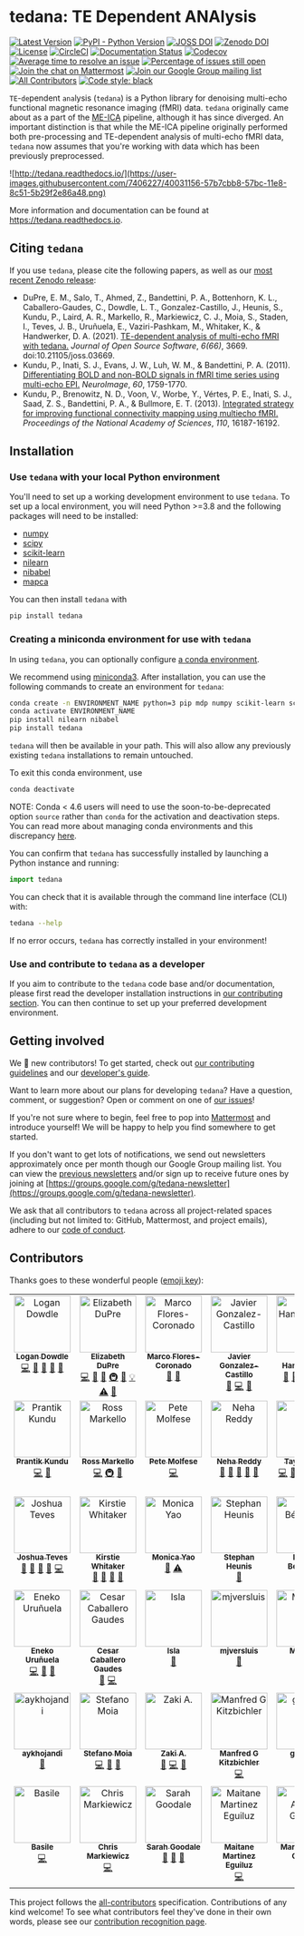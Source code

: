 # tedana: TE Dependent ANAlysis

[![Latest Version](https://img.shields.io/pypi/v/tedana.svg)](https://pypi.python.org/pypi/tedana/)
[![PyPI - Python Version](https://img.shields.io/pypi/pyversions/tedana.svg)](https://pypi.python.org/pypi/tedana/)
[![JOSS DOI](https://joss.theoj.org/papers/10.21105/joss.03669/status.svg)](https://doi.org/10.21105/joss.03669)
[![Zenodo DOI](https://zenodo.org/badge/110845855.svg)](https://zenodo.org/badge/latestdoi/110845855)
[![License](https://img.shields.io/badge/License-LGPL%202.0-blue.svg)](https://opensource.org/licenses/LGPL-2.1)
[![CircleCI](https://circleci.com/gh/ME-ICA/tedana.svg?style=shield)](https://circleci.com/gh/ME-ICA/tedana)
[![Documentation Status](https://readthedocs.org/projects/tedana/badge/?version=latest)](http://tedana.readthedocs.io/en/latest/?badge=latest)
[![Codecov](https://codecov.io/gh/me-ica/tedana/branch/main/graph/badge.svg)](https://codecov.io/gh/me-ica/tedana)
[![Average time to resolve an issue](http://isitmaintained.com/badge/resolution/ME-ICA/tedana.svg)](http://isitmaintained.com/project/ME-ICA/tedana "Average time to resolve an issue")
[![Percentage of issues still open](http://isitmaintained.com/badge/open/ME-ICA/tedana.svg)](http://isitmaintained.com/project/ME-ICA/tedana "Percentage of issues still open")
[![Join the chat on Mattermost](https://img.shields.io/badge/Chat%20on-Mattermost-purple.svg)](https://mattermost.brainhack.org/brainhack/channels/tedana)
[![Join our Google Group mailing list](https://img.shields.io/badge/receive-our%20newsletter%20❤%EF%B8%8F-blueviolet.svg)](https://groups.google.com/g/tedana-newsletter)
[![All Contributors](https://img.shields.io/badge/all_contributors-20-orange.svg?style=flat-square)](#contributors)
[![Code style: black](https://img.shields.io/badge/code%20style-black-000000.svg)](https://github.com/psf/black)

``TE``-``de``pendent ``ana``lysis (``tedana``) is a Python library for denoising multi-echo functional magnetic resonance imaging (fMRI) data.
``tedana`` originally came about as a part of the [ME-ICA](https://github.com/me-ica/me-ica) pipeline, although it has since diverged.
An important distinction is that while the ME-ICA pipeline originally performed both pre-processing and TE-dependent analysis of multi-echo fMRI data,
``tedana`` now assumes that you're working with data which has been previously preprocessed.

![http://tedana.readthedocs.io/](https://user-images.githubusercontent.com/7406227/40031156-57b7cbb8-57bc-11e8-8c51-5b29f2e86a48.png)

More information and documentation can be found at https://tedana.readthedocs.io.

## Citing `tedana`

If you use `tedana`, please cite the following papers, as well as our [most recent Zenodo release](https://zenodo.org/badge/latestdoi/110845855):

- DuPre, E. M., Salo, T., Ahmed, Z., Bandettini, P. A., Bottenhorn, K. L.,
  Caballero-Gaudes, C., Dowdle, L. T., Gonzalez-Castillo, J., Heunis, S.,
  Kundu, P., Laird, A. R., Markello, R., Markiewicz, C. J., Moia, S.,
  Staden, I., Teves, J. B., Uruñuela, E., Vaziri-Pashkam, M.,
  Whitaker, K., & Handwerker, D. A. (2021).
  [TE-dependent analysis of multi-echo fMRI with tedana.](https://doi.org/10.21105/joss.03669)
  _Journal of Open Source Software_, _6(66)_, 3669.
  doi:10.21105/joss.03669.
- Kundu, P., Inati, S. J., Evans, J. W., Luh, W. M., & Bandettini, P. A. (2011).
  [Differentiating BOLD and non-BOLD signals in fMRI time series using multi-echo EPI.](https://doi.org/10.1016/j.neuroimage.2011.12.028)
  _NeuroImage_, _60_, 1759-1770.
- Kundu, P., Brenowitz, N. D., Voon, V., Worbe, Y., Vértes, P. E., Inati, S. J.,
  Saad, Z. S., Bandettini, P. A., & Bullmore, E. T. (2013).
  [Integrated strategy for improving functional connectivity mapping using multiecho fMRI.](https://doi.org/10.1073/pnas.1301725110)
  _Proceedings of the National Academy of Sciences_, _110_, 16187-16192.

## Installation

### Use `tedana` with your local Python environment

You'll need to set up a working development environment to use `tedana`.
To set up a local environment, you will need Python >=3.8 and the following packages will need to be installed:

* [numpy](http://www.numpy.org/)
* [scipy](https://www.scipy.org/)
* [scikit-learn](http://scikit-learn.org/stable/)
* [nilearn](https://nilearn.github.io/stable/)
* [nibabel](http://nipy.org/nibabel/)
* [mapca](https://github.com/ME-ICA/mapca)

You can then install `tedana` with

```bash
pip install tedana
```

### Creating a miniconda environment for use with `tedana`

In using `tedana`, you can optionally configure [a conda environment](https://conda.io/docs/user-guide/tasks/manage-environments.html).

We recommend using [miniconda3](https://conda.io/miniconda.html).
After installation, you can use the following commands to create an environment for `tedana`:

```bash
conda create -n ENVIRONMENT_NAME python=3 pip mdp numpy scikit-learn scipy
conda activate ENVIRONMENT_NAME
pip install nilearn nibabel
pip install tedana
```

`tedana` will then be available in your path.
This will also allow any previously existing `tedana` installations to remain untouched.

To exit this conda environment, use

```bash
conda deactivate
```

NOTE: Conda < 4.6 users will need to use the soon-to-be-deprecated option `source` rather than `conda` for the activation and deactivation steps.
You can read more about managing conda environments and this discrepancy [here](https://docs.conda.io/projects/conda/en/latest/user-guide/tasks/manage-environments.html).

You can confirm that ``tedana`` has successfully installed by launching a Python instance and running:

```python
import tedana
```

You can check that it is available through the command line interface (CLI) with:

```bash
tedana --help
```

If no error occurs, ``tedana`` has correctly installed in your environment!

### Use and contribute to `tedana` as a developer

If you aim to contribute to the `tedana` code base and/or documentation, please first read the developer installation instructions in [our contributing section](https://github.com/ME-ICA/tedana/blob/main/CONTRIBUTING.md). You can then continue to set up your preferred development environment.

## Getting involved

We :yellow_heart: new contributors!
To get started, check out [our contributing guidelines](https://github.com/ME-ICA/tedana/blob/main/CONTRIBUTING.md)
and our [developer's guide](https://tedana.readthedocs.io/en/latest/contributing.html#developer-guidelines).

Want to learn more about our plans for developing ``tedana``?
Have a question, comment, or suggestion?
Open or comment on one of [our issues](https://github.com/ME-ICA/tedana/issues)!

If you're not sure where to begin, feel free to pop into [Mattermost](https://mattermost.brainhack.org/brainhack/channels/tedana) and introduce yourself!
We will be happy to help you find somewhere to get started.

If you don't want to get lots of notifications, we send out newsletters approximately once per month though our Google Group mailing list.
You can view the [previous newsletters](https://groups.google.com/g/tedana-newsletter) and/or sign up to receive future ones by joining at [https://groups.google.com/g/tedana-newsletter](https://groups.google.com/g/tedana-newsletter).

We ask that all contributors to ``tedana`` across all project-related spaces (including but not limited to: GitHub, Mattermost, and project emails), adhere to our [code of conduct](https://github.com/ME-ICA/tedana/blob/main/CODE_OF_CONDUCT.md).

## Contributors

Thanks goes to these wonderful people ([emoji key](https://allcontributors.org/docs/en/emoji-key)):

<!-- ALL-CONTRIBUTORS-LIST:START - Do not remove or modify this section -->
<!-- prettier-ignore-start -->
<!-- markdownlint-disable -->
<table>
  <tbody>
    <tr>
      <td align="center" valign="top" width="20%"><a href="https://github.com/dowdlelt"><img src="https://avatars2.githubusercontent.com/u/15126366?v=4?s=100" width="100px;" alt="Logan Dowdle"/><br /><sub><b>Logan Dowdle</b></sub></a><br /><a href="https://github.com/ME-ICA/tedana/commits?author=dowdlelt" title="Code">💻</a> <a href="#question-dowdlelt" title="Answering Questions">💬</a> <a href="#design-dowdlelt" title="Design">🎨</a> <a href="https://github.com/ME-ICA/tedana/issues?q=author%3Adowdlelt" title="Bug reports">🐛</a> <a href="https://github.com/ME-ICA/tedana/pulls?q=is%3Apr+reviewed-by%3Adowdlelt" title="Reviewed Pull Requests">👀</a></td>
      <td align="center" valign="top" width="20%"><a href="http://emdupre.me"><img src="https://avatars3.githubusercontent.com/u/15017191?v=4?s=100" width="100px;" alt="Elizabeth DuPre"/><br /><sub><b>Elizabeth DuPre</b></sub></a><br /><a href="https://github.com/ME-ICA/tedana/commits?author=emdupre" title="Code">💻</a> <a href="https://github.com/ME-ICA/tedana/commits?author=emdupre" title="Documentation">📖</a> <a href="#ideas-emdupre" title="Ideas, Planning, & Feedback">🤔</a> <a href="#infra-emdupre" title="Infrastructure (Hosting, Build-Tools, etc)">🚇</a> <a href="https://github.com/ME-ICA/tedana/pulls?q=is%3Apr+reviewed-by%3Aemdupre" title="Reviewed Pull Requests">👀</a> <a href="#example-emdupre" title="Examples">💡</a> <a href="https://github.com/ME-ICA/tedana/commits?author=emdupre" title="Tests">⚠️</a> <a href="#question-emdupre" title="Answering Questions">💬</a></td>
      <td align="center" valign="top" width="20%"><a href="https://github.com/marco7877"><img src="https://avatars.githubusercontent.com/u/56403434?v=4?s=100" width="100px;" alt="Marco Flores-Coronado"/><br /><sub><b>Marco Flores-Coronado</b></sub></a><br /><a href="#ideas-marco7877" title="Ideas, Planning, & Feedback">🤔</a> <a href="https://github.com/ME-ICA/tedana/commits?author=marco7877" title="Documentation">📖</a></td>
      <td align="center" valign="top" width="20%"><a href="https://github.com/javiergcas"><img src="https://avatars1.githubusercontent.com/u/7314358?v=4?s=100" width="100px;" alt="Javier Gonzalez-Castillo"/><br /><sub><b>Javier Gonzalez-Castillo</b></sub></a><br /><a href="#ideas-javiergcas" title="Ideas, Planning, & Feedback">🤔</a> <a href="https://github.com/ME-ICA/tedana/commits?author=javiergcas" title="Code">💻</a> <a href="#design-javiergcas" title="Design">🎨</a></td>
      <td align="center" valign="top" width="20%"><a href="https://github.com/handwerkerd"><img src="https://avatars3.githubusercontent.com/u/7406227?v=4?s=100" width="100px;" alt="Dan Handwerker"/><br /><sub><b>Dan Handwerker</b></sub></a><br /><a href="#design-handwerkerd" title="Design">🎨</a> <a href="https://github.com/ME-ICA/tedana/commits?author=handwerkerd" title="Documentation">📖</a> <a href="#example-handwerkerd" title="Examples">💡</a> <a href="https://github.com/ME-ICA/tedana/pulls?q=is%3Apr+reviewed-by%3Ahandwerkerd" title="Reviewed Pull Requests">👀</a> <a href="https://github.com/ME-ICA/tedana/commits?author=handwerkerd" title="Code">💻</a></td>
    </tr>
    <tr>
      <td align="center" valign="top" width="20%"><a href="https://github.com/prantikk"><img src="https://avatars0.githubusercontent.com/u/1636689?v=4?s=100" width="100px;" alt="Prantik Kundu"/><br /><sub><b>Prantik Kundu</b></sub></a><br /><a href="https://github.com/ME-ICA/tedana/commits?author=prantikk" title="Code">💻</a> <a href="#ideas-prantikk" title="Ideas, Planning, & Feedback">🤔</a></td>
      <td align="center" valign="top" width="20%"><a href="http://rossmarkello.me"><img src="https://avatars0.githubusercontent.com/u/14265705?v=4?s=100" width="100px;" alt="Ross Markello"/><br /><sub><b>Ross Markello</b></sub></a><br /><a href="https://github.com/ME-ICA/tedana/commits?author=rmarkello" title="Code">💻</a> <a href="#infra-rmarkello" title="Infrastructure (Hosting, Build-Tools, etc)">🚇</a> <a href="#question-rmarkello" title="Answering Questions">💬</a></td>
      <td align="center" valign="top" width="20%"><a href="https://github.com/pmolfese"><img src="https://avatars.githubusercontent.com/u/3665743?v=4?s=100" width="100px;" alt="Pete Molfese"/><br /><sub><b>Pete Molfese</b></sub></a><br /><a href="https://github.com/ME-ICA/tedana/commits?author=pmolfese" title="Code">💻</a></td>
      <td align="center" valign="top" width="20%"><a href="https://github.com/n-reddy"><img src="https://avatars.githubusercontent.com/u/58482773?v=4?s=100" width="100px;" alt="Neha Reddy"/><br /><sub><b>Neha Reddy</b></sub></a><br /><a href="https://github.com/ME-ICA/tedana/issues?q=author%3An-reddy" title="Bug reports">🐛</a> <a href="https://github.com/ME-ICA/tedana/commits?author=n-reddy" title="Documentation">📖</a> <a href="#ideas-n-reddy" title="Ideas, Planning, & Feedback">🤔</a> <a href="#question-n-reddy" title="Answering Questions">💬</a> <a href="https://github.com/ME-ICA/tedana/pulls?q=is%3Apr+reviewed-by%3An-reddy" title="Reviewed Pull Requests">👀</a></td>
      <td align="center" valign="top" width="20%"><a href="http://tsalo.github.io"><img src="https://avatars3.githubusercontent.com/u/8228902?v=4?s=100" width="100px;" alt="Taylor Salo"/><br /><sub><b>Taylor Salo</b></sub></a><br /><a href="https://github.com/ME-ICA/tedana/commits?author=tsalo" title="Code">💻</a> <a href="#ideas-tsalo" title="Ideas, Planning, & Feedback">🤔</a> <a href="https://github.com/ME-ICA/tedana/commits?author=tsalo" title="Documentation">📖</a> <a href="#tutorial-tsalo" title="Tutorials">✅</a> <a href="#question-tsalo" title="Answering Questions">💬</a> <a href="https://github.com/ME-ICA/tedana/issues?q=author%3Atsalo" title="Bug reports">🐛</a> <a href="https://github.com/ME-ICA/tedana/commits?author=tsalo" title="Tests">⚠️</a> <a href="https://github.com/ME-ICA/tedana/pulls?q=is%3Apr+reviewed-by%3Atsalo" title="Reviewed Pull Requests">👀</a></td>
    </tr>
    <tr>
      <td align="center" valign="top" width="20%"><a href="https://github.com/jbteves"><img src="https://avatars3.githubusercontent.com/u/26722533?v=4?s=100" width="100px;" alt="Joshua Teves"/><br /><sub><b>Joshua Teves</b></sub></a><br /><a href="#projectManagement-jbteves" title="Project Management">📆</a> <a href="https://github.com/ME-ICA/tedana/commits?author=jbteves" title="Documentation">📖</a> <a href="https://github.com/ME-ICA/tedana/pulls?q=is%3Apr+reviewed-by%3Ajbteves" title="Reviewed Pull Requests">👀</a> <a href="#maintenance-jbteves" title="Maintenance">🚧</a> <a href="https://github.com/ME-ICA/tedana/commits?author=jbteves" title="Code">💻</a></td>
      <td align="center" valign="top" width="20%"><a href="https://whitakerlab.github.io"><img src="https://avatars1.githubusercontent.com/u/3626306?v=4?s=100" width="100px;" alt="Kirstie Whitaker"/><br /><sub><b>Kirstie Whitaker</b></sub></a><br /><a href="https://github.com/ME-ICA/tedana/commits?author=KirstieJane" title="Documentation">📖</a> <a href="#projectManagement-KirstieJane" title="Project Management">📆</a> <a href="https://github.com/ME-ICA/tedana/pulls?q=is%3Apr+reviewed-by%3AKirstieJane" title="Reviewed Pull Requests">👀</a> <a href="#talk-KirstieJane" title="Talks">📢</a></td>
      <td align="center" valign="top" width="20%"><a href="https://github.com/monicayao"><img src="https://avatars1.githubusercontent.com/u/35382166?v=4?s=100" width="100px;" alt="Monica Yao"/><br /><sub><b>Monica Yao</b></sub></a><br /><a href="https://github.com/ME-ICA/tedana/commits?author=monicayao" title="Documentation">📖</a> <a href="https://github.com/ME-ICA/tedana/commits?author=monicayao" title="Tests">⚠️</a></td>
      <td align="center" valign="top" width="20%"><a href="http://www.fmrwhy.com/"><img src="https://avatars0.githubusercontent.com/u/10141237?v=4?s=100" width="100px;" alt="Stephan Heunis"/><br /><sub><b>Stephan Heunis</b></sub></a><br /><a href="https://github.com/ME-ICA/tedana/commits?author=jsheunis" title="Documentation">📖</a></td>
      <td align="center" valign="top" width="20%"><a href="https://www.linkedin.com/in/benoit-beranger/"><img src="https://avatars0.githubusercontent.com/u/16976839?v=4?s=100" width="100px;" alt="Benoît Béranger"/><br /><sub><b>Benoît Béranger</b></sub></a><br /><a href="https://github.com/ME-ICA/tedana/commits?author=benoitberanger" title="Code">💻</a></td>
    </tr>
    <tr>
      <td align="center" valign="top" width="20%"><a href="https://github.com/eurunuela"><img src="https://avatars0.githubusercontent.com/u/13706448?v=4?s=100" width="100px;" alt="Eneko Uruñuela"/><br /><sub><b>Eneko Uruñuela</b></sub></a><br /><a href="https://github.com/ME-ICA/tedana/commits?author=eurunuela" title="Code">💻</a> <a href="https://github.com/ME-ICA/tedana/pulls?q=is%3Apr+reviewed-by%3Aeurunuela" title="Reviewed Pull Requests">👀</a> <a href="#ideas-eurunuela" title="Ideas, Planning, & Feedback">🤔</a></td>
      <td align="center" valign="top" width="20%"><a href="https://github.com/CesarCaballeroGaudes"><img src="https://avatars1.githubusercontent.com/u/7611340?v=4?s=100" width="100px;" alt="Cesar Caballero Gaudes"/><br /><sub><b>Cesar Caballero Gaudes</b></sub></a><br /><a href="https://github.com/ME-ICA/tedana/commits?author=CesarCaballeroGaudes" title="Documentation">📖</a> <a href="https://github.com/ME-ICA/tedana/commits?author=CesarCaballeroGaudes" title="Code">💻</a></td>
      <td align="center" valign="top" width="20%"><a href="http://isla.st"><img src="https://avatars2.githubusercontent.com/u/23707851?v=4?s=100" width="100px;" alt="Isla"/><br /><sub><b>Isla</b></sub></a><br /><a href="https://github.com/ME-ICA/tedana/pulls?q=is%3Apr+reviewed-by%3AIslast" title="Reviewed Pull Requests">👀</a></td>
      <td align="center" valign="top" width="20%"><a href="https://github.com/mjversluis"><img src="https://avatars0.githubusercontent.com/u/32125111?v=4?s=100" width="100px;" alt="mjversluis"/><br /><sub><b>mjversluis</b></sub></a><br /><a href="https://github.com/ME-ICA/tedana/commits?author=mjversluis" title="Documentation">📖</a></td>
      <td align="center" valign="top" width="20%"><a href="https://mvaziri.github.io/"><img src="https://avatars2.githubusercontent.com/u/4219325?v=4?s=100" width="100px;" alt="Maryam"/><br /><sub><b>Maryam</b></sub></a><br /><a href="https://github.com/ME-ICA/tedana/commits?author=mvaziri" title="Documentation">📖</a></td>
    </tr>
    <tr>
      <td align="center" valign="top" width="20%"><a href="https://github.com/aykhojandi"><img src="https://avatars1.githubusercontent.com/u/38105040?v=4?s=100" width="100px;" alt="aykhojandi"/><br /><sub><b>aykhojandi</b></sub></a><br /><a href="https://github.com/ME-ICA/tedana/commits?author=aykhojandi" title="Documentation">📖</a></td>
      <td align="center" valign="top" width="20%"><a href="https://github.com/smoia"><img src="https://avatars3.githubusercontent.com/u/35300580?v=4?s=100" width="100px;" alt="Stefano Moia"/><br /><sub><b>Stefano Moia</b></sub></a><br /><a href="https://github.com/ME-ICA/tedana/commits?author=smoia" title="Code">💻</a> <a href="https://github.com/ME-ICA/tedana/pulls?q=is%3Apr+reviewed-by%3Asmoia" title="Reviewed Pull Requests">👀</a> <a href="https://github.com/ME-ICA/tedana/commits?author=smoia" title="Documentation">📖</a></td>
      <td align="center" valign="top" width="20%"><a href="https://www.notzaki.com/"><img src="https://avatars1.githubusercontent.com/u/9019681?v=4?s=100" width="100px;" alt="Zaki A."/><br /><sub><b>Zaki A.</b></sub></a><br /><a href="https://github.com/ME-ICA/tedana/issues?q=author%3AnotZaki" title="Bug reports">🐛</a> <a href="https://github.com/ME-ICA/tedana/commits?author=notZaki" title="Code">💻</a> <a href="https://github.com/ME-ICA/tedana/commits?author=notZaki" title="Documentation">📖</a></td>
      <td align="center" valign="top" width="20%"><a href="https://github.com/manfredg"><img src="https://avatars.githubusercontent.com/u/1173430?v=4?s=100" width="100px;" alt="Manfred G Kitzbichler"/><br /><sub><b>Manfred G Kitzbichler</b></sub></a><br /><a href="https://github.com/ME-ICA/tedana/commits?author=manfredg" title="Code">💻</a></td>
      <td align="center" valign="top" width="20%"><a href="https://github.com/giadaan"><img src="https://avatars.githubusercontent.com/u/118978909?v=4?s=100" width="100px;" alt="giadaan"/><br /><sub><b>giadaan</b></sub></a><br /><a href="https://github.com/ME-ICA/tedana/commits?author=giadaan" title="Documentation">📖</a></td>
    </tr>
    <tr>
      <td align="center" valign="top" width="20%"><a href="https://github.com/bpinsard"><img src="https://avatars.githubusercontent.com/u/1155388?v=4?s=100" width="100px;" alt="Basile"/><br /><sub><b>Basile</b></sub></a><br /><a href="https://github.com/ME-ICA/tedana/commits?author=bpinsard" title="Code">💻</a></td>
      <td align="center" valign="top" width="20%"><a href="https://github.com/effigies"><img src="https://avatars.githubusercontent.com/u/83442?v=4?s=100" width="100px;" alt="Chris Markiewicz"/><br /><sub><b>Chris Markiewicz</b></sub></a><br /><a href="https://github.com/ME-ICA/tedana/commits?author=effigies" title="Code">💻</a></td>
      <td align="center" valign="top" width="20%"><a href="https://github.com/goodalse2019"><img src="https://avatars.githubusercontent.com/u/60117796?v=4?s=100" width="100px;" alt="Sarah Goodale"/><br /><sub><b>Sarah Goodale</b></sub></a><br /><a href="https://github.com/ME-ICA/tedana/commits?author=goodalse2019" title="Documentation">📖</a> <a href="#ideas-goodalse2019" title="Ideas, Planning, & Feedback">🤔</a> <a href="#question-goodalse2019" title="Answering Questions">💬</a></td>
      <td align="center" valign="top" width="20%"><a href="https://github.com/martinezeguiluz"><img src="https://avatars.githubusercontent.com/u/129765987?v=4?s=100" width="100px;" alt="Maitane Martinez Eguiluz"/><br /><sub><b>Maitane Martinez Eguiluz</b></sub></a><br /><a href="https://github.com/ME-ICA/tedana/commits?author=martinezeguiluz" title="Code">💻</a></td>
      <td align="center" valign="top" width="20%"><a href="https://github.com/martaarbizu"><img src="https://avatars.githubusercontent.com/u/127724722?v=4?s=100" width="100px;" alt="Marta Arbizu Gómez"/><br /><sub><b>Marta Arbizu Gómez</b></sub></a><br /><a href="https://github.com/ME-ICA/tedana/commits?author=martaarbizu" title="Code">💻</a></td>
    </tr>
  </tbody>
</table>

<!-- markdownlint-restore -->
<!-- prettier-ignore-end -->

<!-- ALL-CONTRIBUTORS-LIST:END -->

This project follows the [all-contributors](https://github.com/all-contributors/all-contributors) specification. Contributions of any kind welcome!
To see what contributors feel they've done in their own words, please see our [contribution recognition page][contribution].

[contribution]: <contributions.md>
